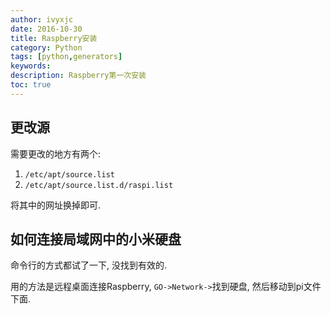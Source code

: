 ```yaml
---
author: ivyxjc
date: 2016-10-30
title: Raspberry安装
category: Python
tags: [python,generators]
keywords:
description: Raspberry第一次安装
toc: true
---
```



## 更改源

需要更改的地方有两个:
1. `/etc/apt/source.list`
2. `/etc/apt/source.list.d/raspi.list`

将其中的网址换掉即可.

## 如何连接局域网中的小米硬盘

命令行的方式都试了一下, 没找到有效的.

用的方法是远程桌面连接Raspberry, `GO->Network->`找到硬盘, 然后移动到pi文件下面.
